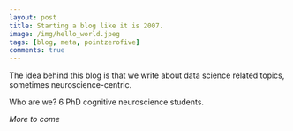```yaml
---
layout: post
title: Starting a blog like it is 2007. 
image: /img/hello_world.jpeg
tags: [blog, meta, pointzerofive]
comments: true
---
```



The idea behind this blog is that we write about data science related topics, sometimes neuroscience-centric.

Who are we? 6 PhD cognitive neuroscience students.

*More to come*  

